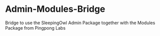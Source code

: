 # Admin-Modules-Bridge
Bridge to use the SleepingOwl Admin Package together with the Modules Package from Pingpong Labs
